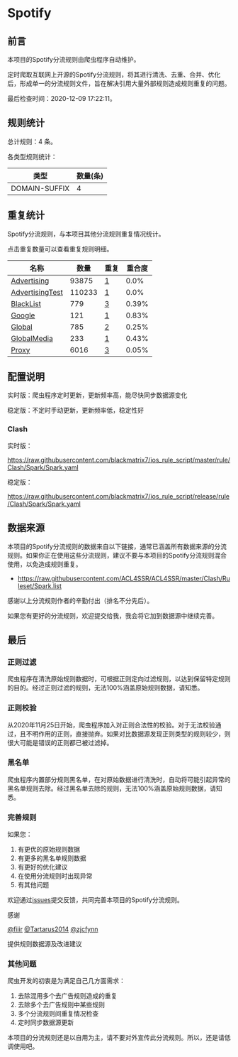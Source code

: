 # Spotify

## 前言

本项目的Spotify分流规则由爬虫程序自动维护。

定时爬取互联网上开源的Spotify分流规则，将其进行清洗、去重、合并、优化后，形成单一的分流规则文件，旨在解决引用大量外部规则造成规则重复的问题。




最后检查时间：2020-12-09 17:22:11。

## 规则统计

总计规则：4 条。

各类型规则统计：

| 类型 | 数量(条) |
| ---- | ---- |
| DOMAIN-SUFFIX | 4 |
## 重复统计

Spotify分流规则，与本项目其他分流规则重复情况统计。

点击重复数量可以查看重复规则明细。

| 名称 | 数量 | 重复 | 重合度 |
| ---- | ---- | ---- | ------ |
|  [Advertising](https://github.com/blackmatrix7/ios_rule_script/tree/master/rule/Clash/Advertising)    | 93875   | [1](https://github.com/blackmatrix7/ios_rule_script/tree/master/rule/Clash/Spark/Repeat.list)   |   0.0% |
|  [AdvertisingTest](https://github.com/blackmatrix7/ios_rule_script/tree/master/rule/Clash/AdvertisingTest)    | 110233   | [1](https://github.com/blackmatrix7/ios_rule_script/tree/master/rule/Clash/Spark/Repeat.list)   |   0.0% |
|  [BlackList](https://github.com/blackmatrix7/ios_rule_script/tree/master/rule/Clash/BlackList)    | 779   | [3](https://github.com/blackmatrix7/ios_rule_script/tree/master/rule/Clash/Spark/Repeat.list)   |   0.39% |
|  [Google](https://github.com/blackmatrix7/ios_rule_script/tree/master/rule/Clash/Google)    | 121   | [1](https://github.com/blackmatrix7/ios_rule_script/tree/master/rule/Clash/Spark/Repeat.list)   |   0.83% |
|  [Global](https://github.com/blackmatrix7/ios_rule_script/tree/master/rule/Clash/Global)    | 785   | [2](https://github.com/blackmatrix7/ios_rule_script/tree/master/rule/Clash/Spark/Repeat.list)   |   0.25% |
|  [GlobalMedia](https://github.com/blackmatrix7/ios_rule_script/tree/master/rule/Clash/GlobalMedia)    | 233   | [1](https://github.com/blackmatrix7/ios_rule_script/tree/master/rule/Clash/Spark/Repeat.list)   |   0.43% |
|  [Proxy](https://github.com/blackmatrix7/ios_rule_script/tree/master/rule/Clash/Proxy)    | 6016   | [3](https://github.com/blackmatrix7/ios_rule_script/tree/master/rule/Clash/Spark/Repeat.list)   |   0.05% |
## 配置说明

实时版：爬虫程序定时更新，更新频率高，能尽快同步数据源变化

稳定版：不定时手动更新，更新频率低，稳定性好

### Clash 
实时版：

https://raw.githubusercontent.com/blackmatrix7/ios_rule_script/master/rule/Clash/Spark/Spark.yaml

稳定版：

https://raw.githubusercontent.com/blackmatrix7/ios_rule_script/release/rule/Clash/Spark/Spark.yaml

## 数据来源

本项目的Spotify分流规则的数据来自以下链接，通常已涵盖所有数据来源的分流规则。如果你正在使用这些分流规则，建议不要与本项目的Spotify分流规则混合使用，以免造成规则重复。

- https://raw.githubusercontent.com/ACL4SSR/ACL4SSR/master/Clash/Ruleset/Spark.list


感谢以上分流规则作者的辛勤付出（排名不分先后）。

如果您有更好的分流规则，欢迎提交给我，我会将它加到数据源中继续完善。

## 最后

### 正则过滤

爬虫程序在清洗原始规则数据时，可根据正则定向过滤规则，以达到保留特定规则的目的。经过正则过滤的规则，无法100%涵盖原始规则数据，请知悉。

### 正则校验

从2020年11月25日开始，爬虫程序加入对正则合法性的校验。对于无法校验通过，且不明作用的正则，直接抛弃。如果对比数据源发现正则类型的规则较少，则很大可能是错误的正则都已被过滤掉。

### 黑名单

爬虫程序内置部分规则黑名单，在对原始数据进行清洗时，自动将可能引起异常的黑名单规则去除。经过黑名单去除的规则，无法100%涵盖原始规则数据，请知悉。

### 完善规则

如果您：

1. 有更优的原始规则数据
2. 有更多的黑名单规则数据
3. 有更好的优化建议
4. 在使用分流规则时出现异常
5. 有其他问题

欢迎通过[issues](https://github.com/blackmatrix7/ios_rule_script/issues/new)提交反馈，共同完善本项目的Spotify分流规则。

感谢

[@fiiir](https://github.com/fiiir) [@Tartarus2014](https://github.com/Tartarus2014) [@zjcfynn](https://github.com/zjcfynn) 

提供规则数据源及改进建议

### 其他问题

爬虫开发的初衷是为满足自己几方面需求：

1. 去除混用多个去广告规则造成的重复
2. 去除多个去广告规则中某些规则
3. 多个分流规则间重复情况检查
4. 定时同步数据源更新

本项目的分流规则还是以自用为主，请不要对外宣传此分流规则。所以，还是请低调使用吧。